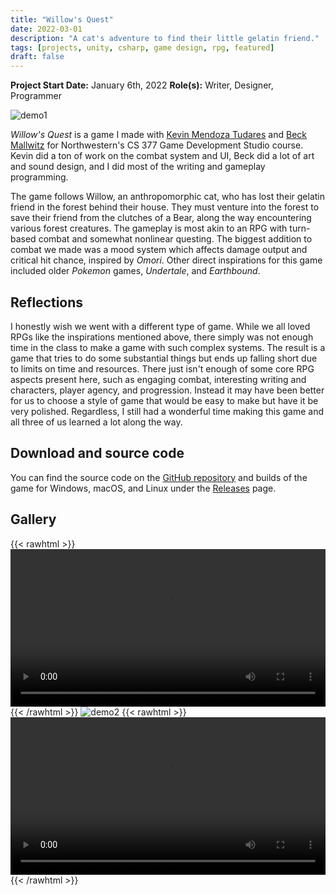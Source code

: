 ```yaml
---
title: "Willow's Quest"
date: 2022-03-01
description: "A cat's adventure to find their little gelatin friend."
tags: [projects, unity, csharp, game design, rpg, featured]
draft: false
---
```

**Project Start Date:** January 6th, 2022
**Role(s):** Writer, Designer, Programmer

![demo1](/resources/willowsquest/demo-1.png)

*Willow's Quest* is a game I made with [Kevin Mendoza Tudares](https://mendozatudares.github.io/) and [Beck Mallwitz](https://imallwitz.github.io/artportfolio/) for Northwestern's CS 377 Game Development Studio course. Kevin did a ton of work on the combat system and UI, Beck did a lot of art and sound design, and I did most of the writing and gameplay programming.

The game follows Willow, an anthropomorphic cat, who has lost their gelatin friend in the forest behind their house. They must venture into the forest to save their friend from the clutches of a Bear, along the way encountering various forest creatures. The gameplay is most akin to an RPG with turn-based combat and somewhat nonlinear questing. The biggest addition to combat we made was a mood system which affects damage output and critical hit chance, inspired by *Omori*. Other direct inspirations for this game included older *Pokemon* games, *Undertale*, and *Earthbound*.

## Reflections

I honestly wish we went with a different type of game. While we all loved RPGs like the inspirations mentioned above, there simply was not enough time in the class to make a game with such complex systems. The result is a game that tries to do some substantial things but ends up falling short due to limits on time and resources. There just isn't enough of some core RPG aspects present here, such as engaging combat, interesting writing and characters, player agency, and progression. Instead it may have been better for us to choose a style of game that would be easy to make but have it be very polished. Regardless, I still had a wonderful time making this game and all three of us learned a lot along the way.

## Download and source code

You can find the source code on the [GitHub repository](https://github.com/jackburkhardt/willowsquest) and builds of the game for Windows, macOS, and Linux under the [Releases](https://github.com/jackburkhardt/willowsquest/releases) page.

## Gallery

{{< rawhtml >}}<video width="100%" height="auto" controls loop autoplay> <source src="/resources/willowsquest/wq-talk.webm" type="video/webm"></video>{{< /rawhtml >}} 
![demo2](/resources/willowsquest/demo-2.png)
{{< rawhtml >}}<video width="100%" height="auto" controls loop autoplay> <source src="/resources/willowsquest/wq-battle.webm" type="video/webm"></video>{{< /rawhtml >}}